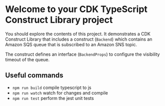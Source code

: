 # Welcome to your CDK TypeScript Construct Library project

You should explore the contents of this project. It demonstrates a CDK Construct Library that includes a construct (`Backend`)
which contains an Amazon SQS queue that is subscribed to an Amazon SNS topic.

The construct defines an interface (`BackendProps`) to configure the visibility timeout of the queue.

## Useful commands

* `npm run build`   compile typescript to js
* `npm run watch`   watch for changes and compile
* `npm run test`    perform the jest unit tests
